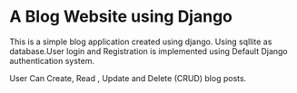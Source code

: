 # A Blog Website using Django

This is a simple blog application created using django. Using sqllite as database.User login and Registration is implemented using Default Django authentication system.

User Can Create, Read , Update and Delete (CRUD) blog posts.
